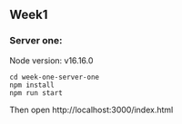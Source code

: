 ## Week1 

### Server one:
Node version: v16.16.0

    cd week-one-server-one
    npm install
    npm run start

Then open http://localhost:3000/index.html

